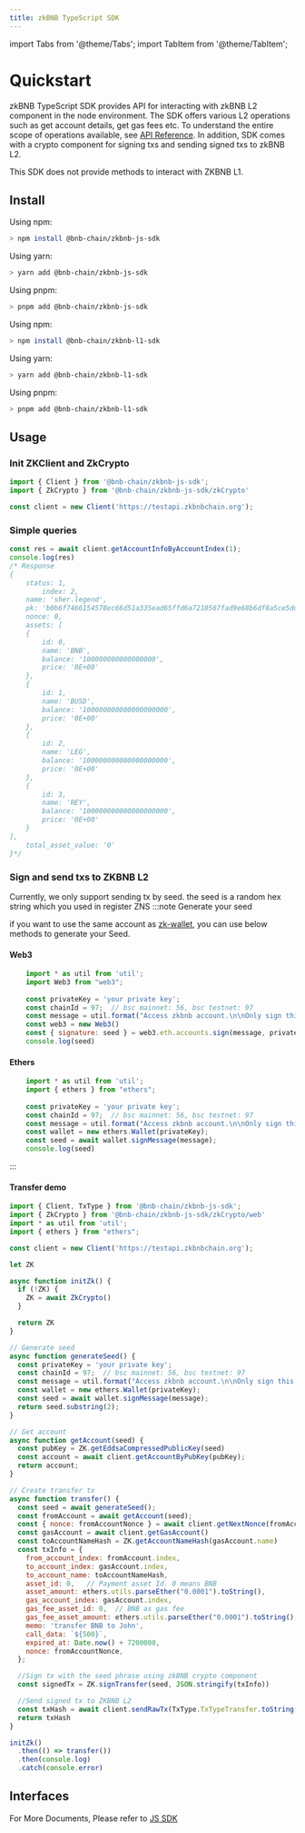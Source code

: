```yaml
---
title: zkBNB TypeScript SDK
---
```

import Tabs from '@theme/Tabs';
import TabItem from '@theme/TabItem';

# Quickstart
zkBNB TypeScript SDK provides API for interacting with zkBNB L2 component in the node environment.
The SDK offers various L2 operations such as get account details, get gas fees etc.
To understand the entire scope of operations available, see [API Reference](/docs/zkbnb-api).
In addition, SDK comes with a crypto component for signing txs and sending signed txs to zkBNB L2.

This SDK does not provide methods to interact with ZKBNB L1.
## Install

<Tabs>
<TabItem value="jsSdk" label="zkBNB Js SDK">
Using npm:

```bash
> npm install @bnb-chain/zkbnb-js-sdk
```

Using yarn:

```bash
> yarn add @bnb-chain/zkbnb-js-sdk
```

Using pnpm:

```bash
> pnpm add @bnb-chain/zkbnb-js-sdk
```
</TabItem>
<TabItem value="useTs" label="zkBNB L1 SDK">
Using npm:

```bash
> npm install @bnb-chain/zkbnb-l1-sdk
```

Using yarn:

```bash
> yarn add @bnb-chain/zkbnb-l1-sdk
```

Using pnpm:

```bash
> pnpm add @bnb-chain/zkbnb-l1-sdk
```
</TabItem>
</Tabs>


## Usage


### Init ZKClient and ZkCrypto

```javascript
import { Client } from '@bnb-chain/zkbnb-js-sdk';
import { ZkCrypto } from '@bnb-chain/zkbnb-js-sdk/zkCrypto'

const client = new Client('https://testapi.zkbnbchain.org');
```

### Simple queries

```javascript
const res = await client.getAccountInfoByAccountIndex(1);
console.log(res)
/* Response
{
    status: 1,
        index: 2,
    name: 'sher.legend',
    pk: 'b0b6f7466154578ec66d51a335ead65ffd6a7210567fad9e68b6df8a5ce5dd85',
    nonce: 0,
    assets: [
    {
        id: 0,
        name: 'BNB',
        balance: '100000000000000000',
        price: '0E+00'
    },
    {
        id: 1,
        name: 'BUSD',
        balance: '100000000000000000000',
        price: '0E+00'
    },
    {
        id: 2,
        name: 'LEG',
        balance: '100000000000000000000',
        price: '0E+00'
    },
    {
        id: 3,
        name: 'REY',
        balance: '100000000000000000000',
        price: '0E+00'
    }
],
    total_asset_value: '0'
}*/

```

### Sign and send txs to ZKBNB L2
Currently, we only support sending tx by seed. the seed is a random hex string which you used in register ZNS
:::note Generate your seed

️if you want to use the same account as [zk-wallet](https://test.zkbnbchain.org/wallet), you can use below methods to generate your Seed.
#### Web3
```javascript
    import * as util from 'util';
    import Web3 from "web3";
    
    const privateKey = 'your private key';
    const chainId = 97;  // bsc mainnet: 56, bsc testnet: 97
    const message = util.format("Access zkbnb account.\n\nOnly sign this message for a trusted client!\nChain ID: %s.", chainId);
    const web3 = new Web3()
    const { signature: seed } = web3.eth.accounts.sign(message, privateKey);
    console.log(seed)
```

#### Ethers
```javascript
    import * as util from 'util';
    import { ethers } from "ethers";
    
    const privateKey = 'your private key';
    const chainId = 97;  // bsc mainnet: 56, bsc testnet: 97
    const message = util.format("Access zkbnb account.\n\nOnly sign this message for a trusted client!\nChain ID: %s.", chainId);
    const wallet = new ethers.Wallet(privateKey);
    const seed = await wallet.signMessage(message);
    console.log(seed)
```
:::

#### Transfer demo
```javascript
import { Client, TxType } from '@bnb-chain/zkbnb-js-sdk';
import { ZkCrypto } from '@bnb-chain/zkbnb-js-sdk/zkCrypto/web'
import * as util from 'util';
import { ethers } from "ethers";

const client = new Client('https://testapi.zkbnbchain.org');

let ZK

async function initZk() {
  if (!ZK) {
    ZK = await ZkCrypto()
  }

  return ZK
}

// Generate seed
async function generateSeed() {
  const privateKey = 'your private key';
  const chainId = 97;  // bsc mainnet: 56, bsc testnet: 97
  const message = util.format("Access zkbnb account.\n\nOnly sign this message for a trusted client!\nChain ID: %s.", chainId);
  const wallet = new ethers.Wallet(privateKey);
  const seed = await wallet.signMessage(message);
  return seed.substring(2);
}

// Get account
async function getAccount(seed) {
  const pubKey = ZK.getEddsaCompressedPublicKey(seed)
  const account = await client.getAccountByPubKey(pubKey);
  return account;
}

// Create transfer tx
async function transfer() {
  const seed = await generateSeed();
  const fromAccount = await getAccount(seed);
  const { nonce: fromAccountNonce } = await client.getNextNonce(fromAccount.index)
  const gasAccount = await client.getGasAccount()
  const toAccountNameHash = ZK.getAccountNameHash(gasAccount.name)
  const txInfo = {
    from_account_index: fromAccount.index,
    to_account_index: gasAccount.index,
    to_account_name: toAccountNameHash,
    asset_id: 0,   // Payment asset Id. 0 means BNB
    asset_amount: ethers.utils.parseEther("0.0001").toString(),
    gas_account_index: gasAccount.index,
    gas_fee_asset_id: 0,  // BNB as gas fee
    gas_fee_asset_amount: ethers.utils.parseEther("0.0001").toString(),
    memo: 'transfer BNB to John',
    call_data: `${500}`,
    expired_at: Date.now() + 7200000,
    nonce: fromAccountNonce,
  };

  //Sign tx with the seed phrase using zkBNB crypto component
  const signedTx = ZK.signTransfer(seed, JSON.stringify(txInfo))

  //Send signed tx to ZKBNB L2
  const txHash = await client.sendRawTx(TxType.TxTypeTransfer.toString(), signedTx)
  return txHash
}

initZk()
  .then(() => transfer())
  .then(console.log)
  .catch(console.error)
```

## Interfaces
For More Documents, Please refer to [JS SDK](../zkbnb-js-sdk/quickstart.md)

